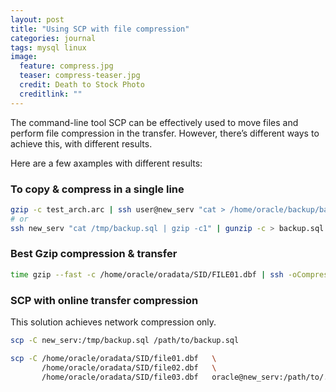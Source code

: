 ```yaml
---
layout: post
title: "Using SCP with file compression"
categories: journal
tags: mysql linux
image:
  feature: compress.jpg
  teaser: compress-teaser.jpg
  credit: Death to Stock Photo
  creditlink: ""
---
```


The command-line tool SCP can be effectively used to move files and perform file compression in the transfer. However, there’s different ways to achieve this, with different results.

Here are a few axamples with different results:

### To copy & compress in a single line

```bash
gzip -c test_arch.arc | ssh user@new_serv "cat > /home/oracle/backup/backup.tgz"
# or
ssh new_serv "cat /tmp/backup.sql | gzip -c1" | gunzip -c > backup.sql
```

### Best Gzip compression & transfer

```bash
time gzip --fast -c /home/oracle/oradata/SID/FILE01.dbf | ssh -oCompression=no  oracle@new_serv  "gunzip -c > /home/oracle/FILE01.dat"
```

### SCP with online transfer compression

This solution achieves network compression only.

```bash
scp -C new_serv:/tmp/backup.sql /path/to/backup.sql

scp -C /home/oracle/oradata/SID/file01.dbf   \
       /home/oracle/oradata/SID/file02.dbf   \
       /home/oracle/oradata/SID/file03.dbf   oracle@new_serv:/path/to/.
```
